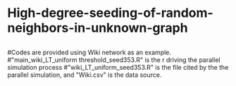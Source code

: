 # High-degree-seeding-of-random-neighbors-in-unknown-graph
## 
##
#Codes are provided using Wiki network as an example.
#"main_wiki_LT_uniform threshold_seed353.R" is the r driving the parallel simulation process
#"wiki_LT_uniform_seed353.R" is the file cited by the the parallel simulation, and "Wiki.csv" is the data source.
